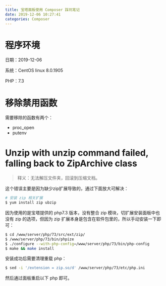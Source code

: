 ```yaml
---
title: 宝塔面板使用 Composer 踩坑笔记
date: 2019-12-06 10:27:41
categories: Composer
---
```


# 程序环境

日期：2019-12-06

系统：CentOS linux 8.0.1905

PHP：7.3

# 移除禁用函数

需要移除的函数有两个：

- proc_open
- putenv

# Unzip with unzip command failed, falling back to ZipArchive class

> 释义：无法解压文件夹，回滚到压缩文档。

这个错误主要是因为缺少zip扩展导致的，通过下面放大可解决：

```bash
# 安装 zip 相关扩展
$ yum install zip ubzip
```

因为使用的是宝塔提供的 php7.3 版本，没有整合 zip 模块，切扩展安装面板中也没有 zip 的选项，但因为 zip 扩展本身是包含在软件包里的，所以手动安装一下即可：

```bash
$ cd /www/server/php/73/src/ext/zip/
$ /www/server/php/73/bin/phpize
$ ./configure --with-php-config=/www/server/php/73/bin/php-config
$ make && make install
```

安装成功后需要清理重载 php：

```bash
$ sed -i '/extension = zip.so/d' /www/server/php/73/etc/php.ini
```

然后通过面板重启以下 php 即可。